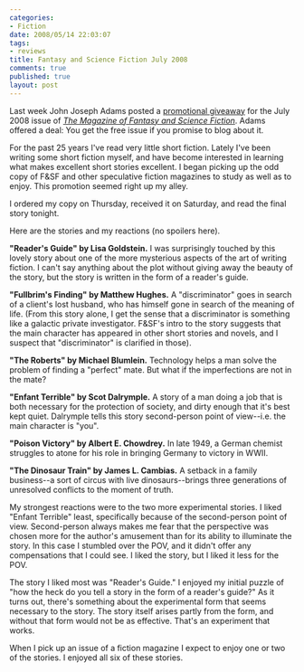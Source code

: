 ```yaml
--- 
categories: 
- Fiction
date: 2008/05/14 22:03:07
tags: 
- reviews
title: Fantasy and Science Fiction July 2008
comments: true
published: true
layout: post
---
```


Last week John Joseph Adams posted a [promotional giveaway](http://www.sfsite.com/fsf/blog/2008/05/07/get-a-free-copy-of-the-july-2008-issue-of-fsf) for the July 2008 issue of *[The Magazine of Fantasy and Science Fiction](http://www.sfsite.com/fsf/index.html)*. Adams offered a deal: You get the free issue if you promise to blog about it.

For the past 25 years I've read very little short fiction. Lately I've been writing some short fiction myself, and have become interested in learning what makes excellent short stories excellent. I began picking up the odd copy of F&amp;SF and other speculative fiction magazines to study as well as to enjoy. This promotion seemed right up my alley.

I ordered my copy on Thursday, received it on Saturday, and read the final story tonight.

Here are the stories and my reactions (no spoilers here).

**"Reader's Guide" by Lisa Goldstein.** I was surprisingly touched by this lovely story about one of the more mysterious aspects of the art of writing fiction. I can't say anything about the plot without giving away the beauty of the story, but the story is written in the form of a reader's guide.

**"Fullbrim's Finding" by Matthew Hughes.** A "discriminator" goes in search of a client's lost husband, who has himself gone in search of the meaning of life. (From this story alone, I get the sense that a discriminator is something like a galactic private investigator. F&amp;SF's intro to the story suggests that the main character has appeared in other short stories and novels, and I suspect that "discriminator" is clarified in those).

**"The Roberts" by Michael Blumlein.** Technology helps a man solve the problem of finding a "perfect" mate. But what if the imperfections are not in the mate?

**"Enfant Terrible" by Scot Dalrymple.** A story of a man doing a job that is both necessary for the protection of society, and dirty enough that it's best kept quiet. Dalrymple tells this story second-person point of view--i.e. the main character is "you".

**"Poison Victory" by Albert E. Chowdrey.** In late 1949, a German chemist struggles to atone for his role in bringing Germany to victory in WWII.

**"The Dinosaur Train" by James L. Cambias.** A setback in a family business--a sort of circus with live dinosaurs--brings three generations of unresolved conflicts to the moment of truth.

My strongest reactions were to the two more experimental stories. I liked "Enfant Terrible" least, specifically because of the second-person point of view. Second-person always makes me fear that the perspective was chosen more for the author's amusement than for its ability to illuminate the story. In this case I stumbled over the POV, and it didn't offer any compensations that I could see. I liked the story, but I liked it less for the POV.

The story I liked most was "Reader's Guide." I enjoyed my initial puzzle of "how the heck do you tell a story in the form of a reader's guide?" As it turns out, there's something about the experimental form that seems necessary to the story. The story itself arises partly from the form, and without that form would not be as effective. That's an experiment that works.

When I pick up an issue of a fiction magazine I expect to enjoy one or two of the stories. I enjoyed all six of these stories.
